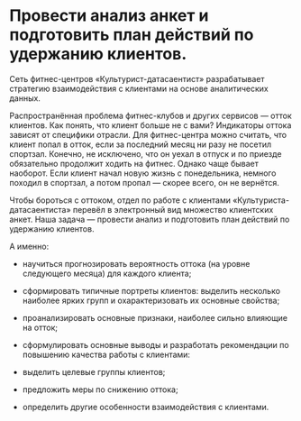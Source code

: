 # Провести анализ анкет и подготовить план действий по удержанию клиентов.

Сеть фитнес-центров «Культурист-датасаентист» разрабатывает стратегию взаимодействия с клиентами на основе аналитических данных.

Распространённая проблема фитнес-клубов и других сервисов — отток клиентов. Как понять, что клиент больше не с вами? Индикаторы оттока зависят от специфики отрасли. Для фитнес-центра можно считать, что клиент попал в отток, если за последний месяц ни разу не посетил спортзал. Конечно, не исключено, что он уехал в отпуск и по приезде обязательно продолжит ходить на фитнес. Однако чаще бывает наоборот. Если клиент начал новую жизнь с понедельника, немного походил в спортзал, а потом пропал — скорее всего, он не вернётся.

Чтобы бороться с оттоком, отдел по работе с клиентами «Культуриста-датасаентиста» перевёл в электронный вид множество клиентских анкет. Наша задача — провести анализ и подготовить план действий по удержанию клиентов.

А именно:

- научиться прогнозировать вероятность оттока (на уровне следующего месяца) для каждого клиента;

- сформировать типичные портреты клиентов: выделить несколько наиболее ярких групп и охарактеризовать их основные свойства;

- проанализировать основные признаки, наиболее сильно влияющие на отток;

- сформулировать основные выводы и разработать рекомендации по повышению качества работы с клиентами:

- выделить целевые группы клиентов;

- предложить меры по снижению оттока;

- определить другие особенности взаимодействия с клиентами.
